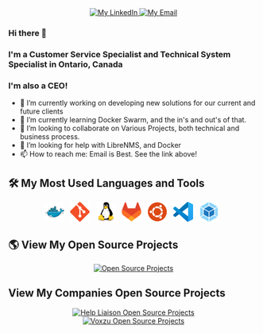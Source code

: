 <!--
**j0hnhurl3y/j0hnhurl3y** is a ✨ _special_ ✨ repository because its `README.md` (this file) appears on your GitHub profile.

Here are some ideas to get you started:

- 🔭 I’m currently working on ...
- 🌱 I’m currently learning ...
- 👯 I’m looking to collaborate on ...
- 🤔 I’m looking for help with ...
- 💬 Ask me about ...
- 📫 How to reach me: ...
- 😄 Pronouns: ...
- ⚡ Fun fact: ...
-->
<div id="badges" align="center">
  <a href="https://www.linkedin.com/in/hurleyjohn/">
    <img src="https://img.shields.io/badge/LinkedIn-blue?style=for-the-badge&logo=linkedin&logoColor=white" alt="My LinkedIn"/>
  </a>
  <a href="mailto:j0hn.hurl3y@gmail.com">
    <img src="https://img.shields.io/badge/Email-red?style=for-the-badge&logo=gmail&logoColor=white" alt="My Email"/>
  </a> 
</div>

### Hi there 👋
### I'm a Customer Service Specialist and Technical System Specialist in Ontario, Canada
### I'm also a CEO!

- 🔭 I’m currently working on developing new solutions for our current and future clients
- 🌱 I’m currently learning Docker Swarm, and the in's and out's of that.
- 👯 I’m looking to collaborate on Various Projects, both technical and business process.
- 🤔 I’m looking for help with LibreNMS, and Docker
- 📫 How to reach me: Email is Best. See the link above!

## 🛠️ My Most Used Languages and Tools

<div align="center">
  <img src="https://raw.githubusercontent.com/devicons/devicon/master/icons/docker/docker-original.svg" title="Docker" alt="Docker" width="40" height="40"/>
  &nbsp;
  <img src="https://raw.githubusercontent.com/devicons/devicon/master/icons/git/git-original.svg" title="Git" alt="Git" width="40" height="40"/>
  &nbsp;
  <img src="https://raw.githubusercontent.com/devicons/devicon/master/icons/linux/linux-original.svg" title="Linux" alt="Linux" width="40" height="40"/>
  &nbsp;
  <img src="https://raw.githubusercontent.com/devicons/devicon/master/icons/gitlab/gitlab-original.svg" title="GitLab" alt="GitLab" width="40" height="40"/>
  &nbsp;
  <img src="https://raw.githubusercontent.com/devicons/devicon/master/icons/ubuntu/ubuntu-plain.svg" title="Ubuntu" alt="Ubuntu" width="40" height="40"/>
  &nbsp;
  <img src="https://raw.githubusercontent.com/devicons/devicon/master/icons/vscode/vscode-original.svg" title="Visual Studio Code" alt="Visual Studio Code" width="40" height="40"/>
  &nbsp;
  <img src="https://raw.githubusercontent.com/devicons/devicon/master/icons/webpack/webpack-original.svg" title="Webpack" alt="Webpack" width="40" height="40"/>
  &nbsp;
</div>

## 🌎 View My Open Source Projects

<div align="center">
  <a href="https://github.com/j0hnhurl3y?tab=repositories">
    <img src="https://img.shields.io/badge/Open%20Source%20Projects-blue?style=for-the-badge&" alt="Open Source Projects"/>
  </a>
</div>

## View My Companies Open Source Projects

<div align="center">
  <a href="https://github.com/helpliaison?tab=repositories">
    <img src="https://img.shields.io/badge/Help%20Liaison-blue?style=for-the-badge&" alt="Help Liaison Open Source Projects"/>
  </a>
</div>
<div align="center">
  <a href="https://github.com/voxzu?tab=repositories">
    <img src="https://img.shields.io/badge/Voxzu-blue?style=for-the-badge&" alt="Voxzu Open Source Projects"/>
  </a>
</div>
